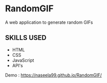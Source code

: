 # RandomGIF
A web application to generate random GIFs

## SKILLS USED
- HTML
- CSS
- JavaScript
- API's

Demo : https://naseela99.github.io/RandomGIF/
